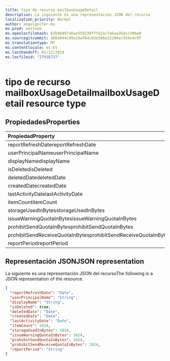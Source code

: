 ```yaml
---
title: tipo de recurso mailboxUsageDetail
description: La siguiente es una representación JSON del recurso
localization_priority: Normal
author: angelgolfer-ms
ms.prod: outlook
ms.openlocfilehash: 63b4b997a0ae559338fffd2acfabaa35dcc306e0
ms.sourcegitcommit: 36be044c89a19af84c93e586e22200ec919e4c9f
ms.translationtype: MT
ms.contentlocale: es-ES
ms.lasthandoff: 01/12/2019
ms.locfileid: "27938737"
---
```

# <a name="mailboxusagedetail-resource-type"></a><span data-ttu-id="aeab6-103">tipo de recurso mailboxUsageDetail</span><span class="sxs-lookup"><span data-stu-id="aeab6-103">mailboxUsageDetail resource type</span></span>

## <a name="properties"></a><span data-ttu-id="aeab6-104">Propiedades</span><span class="sxs-lookup"><span data-stu-id="aeab6-104">Properties</span></span>

| <span data-ttu-id="aeab6-105">Propiedad</span><span class="sxs-lookup"><span data-stu-id="aeab6-105">Property</span></span>                        | <span data-ttu-id="aeab6-106">Tipo</span><span class="sxs-lookup"><span data-stu-id="aeab6-106">Type</span></span>    |
| :------------------------------ | :------ |
| <span data-ttu-id="aeab6-107">reportRefreshDate</span><span class="sxs-lookup"><span data-stu-id="aeab6-107">reportRefreshDate</span></span>               | <span data-ttu-id="aeab6-108">Fecha</span><span class="sxs-lookup"><span data-stu-id="aeab6-108">Date</span></span>    |
| <span data-ttu-id="aeab6-109">userPrincipalName</span><span class="sxs-lookup"><span data-stu-id="aeab6-109">userPrincipalName</span></span>               | <span data-ttu-id="aeab6-110">Cadena</span><span class="sxs-lookup"><span data-stu-id="aeab6-110">String</span></span>  |
| <span data-ttu-id="aeab6-111">displayName</span><span class="sxs-lookup"><span data-stu-id="aeab6-111">displayName</span></span>                     | <span data-ttu-id="aeab6-112">Cadena</span><span class="sxs-lookup"><span data-stu-id="aeab6-112">String</span></span>  |
| <span data-ttu-id="aeab6-113">isDeleted</span><span class="sxs-lookup"><span data-stu-id="aeab6-113">isDeleted</span></span>                       | <span data-ttu-id="aeab6-114">Booleano</span><span class="sxs-lookup"><span data-stu-id="aeab6-114">Boolean</span></span> |
| <span data-ttu-id="aeab6-115">deletedDate</span><span class="sxs-lookup"><span data-stu-id="aeab6-115">deletedDate</span></span>                     | <span data-ttu-id="aeab6-116">Fecha</span><span class="sxs-lookup"><span data-stu-id="aeab6-116">Date</span></span>    |
| <span data-ttu-id="aeab6-117">createdDate</span><span class="sxs-lookup"><span data-stu-id="aeab6-117">createdDate</span></span>                     | <span data-ttu-id="aeab6-118">Fecha</span><span class="sxs-lookup"><span data-stu-id="aeab6-118">Date</span></span>    |
| <span data-ttu-id="aeab6-119">lastActivityDate</span><span class="sxs-lookup"><span data-stu-id="aeab6-119">lastActivityDate</span></span>                | <span data-ttu-id="aeab6-120">Fecha</span><span class="sxs-lookup"><span data-stu-id="aeab6-120">Date</span></span>    |
| <span data-ttu-id="aeab6-121">itemCount</span><span class="sxs-lookup"><span data-stu-id="aeab6-121">itemCount</span></span>                       | <span data-ttu-id="aeab6-122">Int64</span><span class="sxs-lookup"><span data-stu-id="aeab6-122">Int64</span></span>   |
| <span data-ttu-id="aeab6-123">storageUsedInBytes</span><span class="sxs-lookup"><span data-stu-id="aeab6-123">storageUsedInBytes</span></span>              | <span data-ttu-id="aeab6-124">Int64</span><span class="sxs-lookup"><span data-stu-id="aeab6-124">Int64</span></span>   |
| <span data-ttu-id="aeab6-125">issueWarningQuotaInBytes</span><span class="sxs-lookup"><span data-stu-id="aeab6-125">issueWarningQuotaInBytes</span></span>        | <span data-ttu-id="aeab6-126">Int64</span><span class="sxs-lookup"><span data-stu-id="aeab6-126">Int64</span></span>   |
| <span data-ttu-id="aeab6-127">prohibitSendQuotaInBytes</span><span class="sxs-lookup"><span data-stu-id="aeab6-127">prohibitSendQuotaInBytes</span></span>        | <span data-ttu-id="aeab6-128">Int64</span><span class="sxs-lookup"><span data-stu-id="aeab6-128">Int64</span></span>   |
| <span data-ttu-id="aeab6-129">prohibitSendReceiveQuotaInBytes</span><span class="sxs-lookup"><span data-stu-id="aeab6-129">prohibitSendReceiveQuotaInBytes</span></span> | <span data-ttu-id="aeab6-130">Int64</span><span class="sxs-lookup"><span data-stu-id="aeab6-130">Int64</span></span>   |
| <span data-ttu-id="aeab6-131">reportPeriod</span><span class="sxs-lookup"><span data-stu-id="aeab6-131">reportPeriod</span></span>                    | <span data-ttu-id="aeab6-132">String</span><span class="sxs-lookup"><span data-stu-id="aeab6-132">String</span></span>  |

## <a name="json-representation"></a><span data-ttu-id="aeab6-133">Representación JSON</span><span class="sxs-lookup"><span data-stu-id="aeab6-133">JSON representation</span></span>

<span data-ttu-id="aeab6-134">La siguiente es una representación JSON del recurso</span><span class="sxs-lookup"><span data-stu-id="aeab6-134">The following is a JSON representation of the resource.</span></span>

<!-- {
  "blockType": "resource",
  "@odata.type": "microsoft.graph.mailboxUsageDetail"
} -->

```json
{
  "reportRefreshDate": "Date", 
  "userPrincipalName": "String", 
  "displayName": "String", 
  "isDeleted": true, 
  "deletedDate": "Date", 
  "createdDate": "Date", 
  "lastActivityDate": "Date", 
  "itemCount": 1024, 
  "storageUsedInBytes": 1024, 
  "issueWarningQuotaInBytes": 1024, 
  "prohibitSendQuotaInBytes": 1024, 
  "prohibitSendReceiveQuotaInBytes": 1024, 
  "reportPeriod": "String"
}
```
